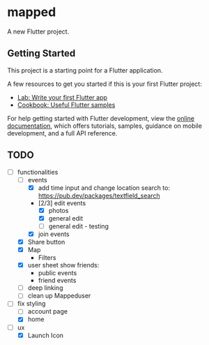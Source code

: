 # mapped

A new Flutter project.

## Getting Started

This project is a starting point for a Flutter application.

A few resources to get you started if this is your first Flutter project:

- [Lab: Write your first Flutter app](https://docs.flutter.dev/get-started/codelab)
- [Cookbook: Useful Flutter samples](https://docs.flutter.dev/cookbook)

For help getting started with Flutter development, view the
[online documentation](https://docs.flutter.dev/), which offers tutorials,
samples, guidance on mobile development, and a full API reference.


## TODO
- [ ] functionalities
    * [ ] events
        * [x] add time input and change location search to: https://pub.dev/packages/textfield_search
        * [2/3] edit events
          * [x] photos
          * [x] general edit
          * [ ] general edit - testing
        * [x] join events
    * [x] Share button
    * [x] Map 
      * Filters
    * [x] user sheet show friends:
        * public events
        * friend events
    * [ ] deep linking
    * [ ] clean up Mappeduser
- [ ] fix styling
    * [ ] account page
    * [x] home
- [ ] ux
     * [x] Launch Icon
